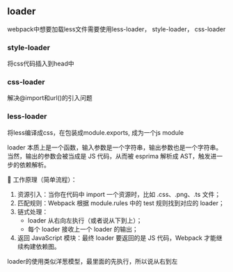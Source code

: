 ## loader

webpack中想要加载less文件需要使用less-loader， style-loader， css-loader

### style-loader
将css代码插入到head中

### css-loader
解决@import和url()的引入问题

### less-loader
将less编译成css，在包装成module.exports, 成为一个js module

loader 本质上是一个函数，输入参数是一个字符串，输出参数也是一个字符串。当然，输出的参数会被当成是 JS 代码，从而被 esprima 解析成 AST，触发进一步的依赖解析。

🧠 工作原理（简单流程）：
1.	资源引入：当你在代码中 import 一个资源时，比如 .css、.png、.ts 文件；
2.	匹配规则：Webpack 根据 module.rules 中的 test 规则找到对应的 loader；
3.	链式处理：
    + loader 从右向左执行（或者说从下到上）；
    + 每个 loader 接收上一个 loader 的输出；
4.	返回 JavaScript 模块：最终 loader 要返回的是 JS 代码，Webpack 才能继续构建依赖图。

loader的使用类似洋葱模型，最里面的先执行，所以说从右到左
